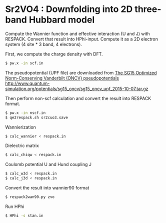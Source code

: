 # Sr2VO4 : Downfolding into 2D three-band Hubbard model

Compute the Wannier function and effective interaction (U and J) with RESPACK.
Convert that result into HPhi-input.
Compute it as a 2D electron system (4 site * 3 band, 4 electrons).

First, we compute the charge density with DFT.

``` bash
$ pw.x -in scf.in
```
The pseudopotential (UPF file) are downloaded from
[The SG15 Optimized Norm-Conserving Vanderbilt (ONCV) pseudopotentials](www.quantum-simulation.org/potentials/sg15_oncv/)
http://www.quantum-simulation.org/potentials/sg15_oncv/sg15_oncv_upf_2015-10-07.tar.gz

Then perform non-scf calculation and convert the result into RESPACK format.
``` bash
$ pw.x -in nscf.in
$ qe2respack.sh sr2cuo3.save
```

Wannierization
``` bash
$ calc_wannier < respack.in
```
Dielectric matrix
``` bash
$ calc_chiqw < respack.in
```
Coulomb potential U and Hund coupling J
``` bash
$ calc_w3d < respack.in
$ calc_j3d < respack.in
```

Convert the result into wannier90 format
``` bash
$ respack2wan90.py zvo
```

Run HPhi
``` bash
$ HPhi -s stan.in
```
